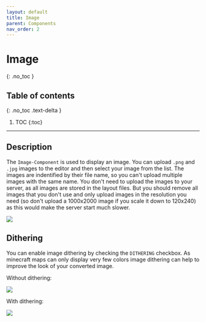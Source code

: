```yaml
---
layout: default
title: Image
parent: Components
nav_order: 2
---
```


# Image
{: .no_toc }

## Table of contents
{: .no_toc .text-delta }

1. TOC
{:toc}

---

## Description

The `Image-Component` is used to display an image. You can upload `.png` and `.jpg` images to the editor and then select your image from the list. The images are indentified by their file name, so you can't upload multiple images with the same name. You don't need to upload the images to your server, as all images are stored in the layout files. But you should remove all images that you don't use and only upload images in the resolution you need (so don't upload a 1000x2000 image if you scale it down to 120x240) as this would make the server start much slower.

![]({{site.baseurl}}/assets/components/image.png)

## Dithering

You can enable image dithering by checking the `DITHERING` checkbox. As minecraft maps can only display very few colors image dithering can help to improve the look of your converted image.

Without dithering:

![]({{site.baseurl}}/assets/components/image_d_off.png)


With dithering:

![]({{site.baseurl}}/assets/components/image_d_on.png)
